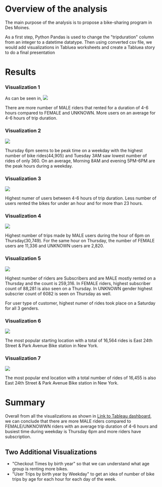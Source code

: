 # Overview of the analysis

The main purpose of the analysis is to propose a bike-sharing program in Des Moines. 

As a first step, Python Pandas is used to change the "tripduration" column from an integer to a datetime datatype. Then using converted csv file, we would add visualizations in Tabluea worksheets and create a Tabluea story to do a final presentation 

# Results

### Visualization 1

As can be seen in, ![](Challenge/Resources/Checkout_Times_by_Gender.png)

There are more number of MALE riders that rented for a duration of 4-6 hours compared to FEMALE and UNKNOWN. More users on an average for 4-6 hours of trip duration.

### Visualization 2

![](Challenge/Resources/Trips_by_Weekday_per_Hour.png)

Thursday 6pm seems to be peak time on a weekday with the highest number of bike rides(44,905) and Tuesday 3AM saw lowest number of rides of only 360. On an average, Morning 8AM and evening 5PM-6PM are the peak hours during a weekday.

### Visualization 3
![](Challenge/Resources/Checkout_Times_for_Users.png)

Highest numer of users between 4-6 hours of trip duration. Less number of users rented the bikes for under an hour and for more than 23 hours.

### Visualization 4

![](Challenge/Resources/Trips_by_Gender.png)

Highest number of trips made by MALE users during the hour of 6pm on Thursday(30,749). For the same hour on Thursday, the number of FEMALE users are 11,336 and UNKNOWN users are 2,820.

### Visualization 5

![](Challenge/Resources/User_Trips_by_Gender_by_Weekday.png)

Highest number of riders are Subscribers and are MALE mostly rented on a Thursday and the count is 259,316. In FEMALE riders, highest subscriber count of 88,281 is also seen on a Thursday. In UNKNOWN gender highest subscrier count of 6082 is seen on Thursday as well.

For user type of customer, highest numer of rides took place on a Saturday for all 3 genders.

### Visualization 6
![](Challenge/Resources/Top_Starting_Locations.png)

The most popular starting location with a total of 16,564 rides is East 24th Street & Park Avenue Bike station in New York.

### Visualization 7

![](Challenge/Resources/Top_Ending_Locations.png)

The most popular end location with a total number of rides of 16,455 is also East 24th Street & Park Avenue Bike station in New York.


# Summary

Overall from all the visualizations as shown in [Link to Tableau dashboard](https://public.tableau.com/profile/harini.narayanam#!/vizhome/Deliverable2_16093929934490/NYCStoryChallenge), we can conclude that there are more MALE riders compared to FEMALE/UNKNOWWN riders with an average trip duration of 4-6 hours and busiest time during weekday is Thursday 6pm and more riders have subscription. 

## Two Additional Visualizations

 - "Checkout Times by birth year" so that we can understand what age group is renting more bikes.
 - "User Trips by birth year by Weekday" to get an idea of number of bike trips by age for each hour for each day of the week.
